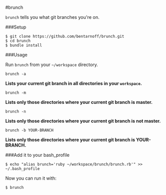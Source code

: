 #brunch

`brunch` tells you what git branches you're on.

###Setup

```
$ git clone https://github.com/bentarnoff/brunch.git
$ cd brunch
$ bundle install
```

###Usage

Run `brunch` from your `~/workspace` directory.

`brunch -a`

**Lists your current git branch in all directories in your `workspace`.**

`brunch -m`

**Lists only those directories where your current git branch is master.**

`brunch -n`

**Lists only those directories where your current git branch is not master.**

`brunch -b YOUR-BRANCH`

**Lists only those directories where your current git branch is YOUR-BRANCH.**


###Add it to your bash_profile

```
$ echo "alias brunch='ruby ~/workspace/brunch/brunch.rb'" >> ~/.bash_profile
```

Now you can run it with:

```
$ brunch
```
